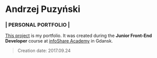# Andrzej Puzyński

### | PERSONAL PORTFOLIO |




[This project](https://andrzejpuzynski.github.io/) is my portfolio. It was created during the **Junior Front-End Developer** 
course at [infoShare Academy](http://infoshareacademy.com/) in Gdansk.


> Creation date: 2017.09.24
